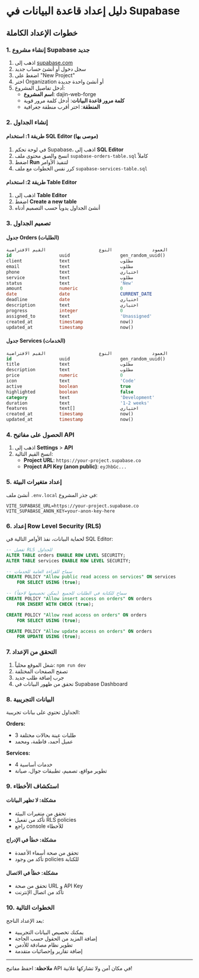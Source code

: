 # دليل إعداد قاعدة البيانات في Supabase

## خطوات الإعداد الكاملة

### 1. إنشاء مشروع Supabase جديد

1. اذهب إلى [supabase.com](https://supabase.com)
2. سجل دخول أو أنشئ حساب جديد
3. اضغط على "New Project"
4. اختر Organization أو أنشئ واحدة جديدة
5. أدخل تفاصيل المشروع:
   - **اسم المشروع**: dajin-web-forge
   - **كلمة مرور قاعدة البيانات**: أدخل كلمة مرور قوية
   - **المنطقة**: اختر أقرب منطقة جغرافية

### 2. إنشاء الجداول

#### طريقة 1: استخدام SQL Editor (موصى بها)

1. في لوحة تحكم Supabase، اذهب إلى **SQL Editor**
2. انسخ والصق محتوى ملف `supabase-orders-table.sql` كاملاً
3. اضغط **Run** لتنفيذ الأوامر
4. كرر نفس الخطوات مع ملف `supabase-services-table.sql`

#### طريقة 2: استخدام Table Editor

1. اذهب إلى **Table Editor**
2. اضغط **Create a new table**
3. أنشئ الجداول يدوياً حسب التصميم أدناه

### 3. تصميم الجداول

#### جدول Orders (الطلبات)
```sql
العمود               النوع                    القيم الافتراضية
id                  uuid                   gen_random_uuid()
client              text                   مطلوب
email               text                   مطلوب  
phone               text                   اختياري
service             text                   مطلوب
status              text                   'New'
amount              numeric                0
date                date                   CURRENT_DATE
deadline            date                   اختياري
description         text                   اختياري
progress            integer                0
assigned_to         text                   'Unassigned'
created_at          timestamp              now()
updated_at          timestamp              now()
```

#### جدول Services (الخدمات)
```sql
العمود               النوع                    القيم الافتراضية
id                  uuid                   gen_random_uuid()
title               text                   مطلوب
description         text                   مطلوب
price               numeric                0
icon                text                   'Code'
active              boolean                true
highlighted         boolean                false
category            text                   'Development'
duration            text                   '1-2 weeks'
features            text[]                 اختياري
created_at          timestamp              now()
updated_at          timestamp              now()
```

### 4. الحصول على مفاتيح API

1. اذهب إلى **Settings** > **API**
2. انسخ القيم التالية:
   - **Project URL**: `https://your-project.supabase.co`
   - **Project API Key (anon public)**: `eyJhbGc...`

### 5. إعداد متغيرات البيئة

أنشئ ملف `.env.local` في جذر المشروع:

```env
VITE_SUPABASE_URL=https://your-project.supabase.co
VITE_SUPABASE_ANON_KEY=your-anon-key-here
```

### 6. إعداد Row Level Security (RLS)

لحماية البيانات، نفذ الأوامر التالية في SQL Editor:

```sql
-- تفعيل RLS للجداول
ALTER TABLE orders ENABLE ROW LEVEL SECURITY;
ALTER TABLE services ENABLE ROW LEVEL SECURITY;

-- سماح للقراءة العامة للخدمات
CREATE POLICY "Allow public read access on services" ON services
    FOR SELECT USING (true);

-- سماح للكتابة في الطلبات للجميع (يمكن تخصيصها لاحقاً)
CREATE POLICY "Allow insert access on orders" ON orders
    FOR INSERT WITH CHECK (true);

CREATE POLICY "Allow read access on orders" ON orders
    FOR SELECT USING (true);

CREATE POLICY "Allow update access on orders" ON orders
    FOR UPDATE USING (true);
```

### 7. التحقق من الإعداد

1. شغل الموقع محلياً: `npm run dev`
2. تصفح الصفحات المختلفة
3. جرب إضافة طلب جديد
4. تحقق من ظهور البيانات في Supabase Dashboard

### 8. البيانات التجريبية

الجداول تحتوي على بيانات تجريبية:

**Orders:**
- 3 طلبات عينة بحالات مختلفة
- عميل أحمد، فاطمة، ومحمد

**Services:**
- 4 خدمات أساسية
- تطوير مواقع، تصميم، تطبيقات جوال، صيانة

### 9. استكشاف الأخطاء

#### مشكلة: لا تظهر البيانات
- تحقق من متغيرات البيئة
- تأكد من تفعيل RLS policies
- راجع console للأخطاء

#### مشكلة: خطأ في الإدراج
- تحقق من صحة أسماء الأعمدة
- تأكد من وجود policies للكتابة

#### مشكلة: خطأ في الاتصال
- تحقق من صحة URL و API Key
- تأكد من اتصال الإنترنت

### 10. الخطوات التالية

بعد الإعداد الناجح:
- يمكنك تخصيص البيانات التجريبية
- إضافة المزيد من الحقول حسب الحاجة
- تطوير نظام مصادقة للأدمن
- إضافة تقارير وإحصائيات متقدمة

---

**ملاحظة**: احفظ مفاتيح API في مكان آمن ولا تشاركها علانية!
